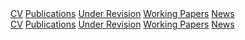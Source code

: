 <div class="phone-content">
	<a href="/cv.pdf" target="_blank" class="header-button"><i class="fa fa-paperclip" aria-hidden="true"></i> CV</a>
	<a href="/#publications" target="_self" class="header-button"><i class="fa fa-book" aria-hidden="true"></i>
	Publications</a>
	<a href="/#papers-under-revision" target="_self" class="header-button"><i class="fa fa-file-text" aria-hidden="true"></i>
	Under Revision</a>
	<a href="/#working-papers" target="_self" class="header-button"><i class="fa fa-pencil" aria-hidden="true"></i>
	Working Papers</a>
	<a href="/news" target="_self" class="header-button"><i class="fa fa-newspaper-o" aria-hidden="true"></i>
	News</a>
	<a href="/" target="_self" class="header-button"><i class="fa fa-home" aria-hidden="true"></i></a>
</div>

<!-- Content for other devices (larger screens) -->
<div class="other-content">
	<a href="/cv.pdf" target="_blank" class="header-button"><i class="fa fa-paperclip" aria-hidden="true"></i> CV</a>
	<a href="/#publications" target="_self" class="header-button"><i class="fa fa-book" aria-hidden="true"></i>
	Publications</a>
	<a href="/#papers-under-revision" target="_self" class="header-button"><i class="fa fa-file-text" aria-hidden="true"></i>
	Under Revision</a>
	<a href="/#working-papers" target="_self" class="header-button"><i class="fa fa-pencil" aria-hidden="true"></i>
	Working Papers</a>
	<a href="/news" target="_self" class="header-button"><i class="fa fa-newspaper-o" aria-hidden="true"></i>
	News</a>
	<a href="/" target="_self" class="header-button"><i class="fa fa-home" aria-hidden="true"></i></a>
</div>